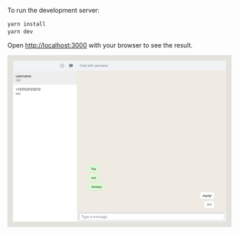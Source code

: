 To run the development server:

```bash
yarn install
yarn dev
```

Open [http://localhost:3000](http://localhost:3000) with your browser to see the result.

![Screenshot](/screenshot.png?raw=true "Example")

